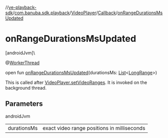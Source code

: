 //[ve-playback-sdk](../../../../index.md)/[com.banuba.sdk.playback](../../index.md)/[VideoPlayer](../index.md)/[Callback](index.md)/[onRangeDurationsMsUpdated](on-range-durations-ms-updated.md)

# onRangeDurationsMsUpdated

[androidJvm]\

@[WorkerThread](https://developer.android.com/reference/kotlin/androidx/annotation/WorkerThread.html)

open fun [onRangeDurationsMsUpdated](on-range-durations-ms-updated.md)(durationsMs: [List](https://kotlinlang.org/api/latest/jvm/stdlib/kotlin.collections/-list/index.html)&lt;[LongRange](https://kotlinlang.org/api/latest/jvm/stdlib/kotlin.ranges/-long-range/index.html)&gt;)

This is called after [VideoPlayer.setVideoRanges](../set-video-ranges.md). It is invoked on the background thread.

## Parameters

androidJvm

| | |
|---|---|
| durationsMs | exact video range positions in milliseconds |
